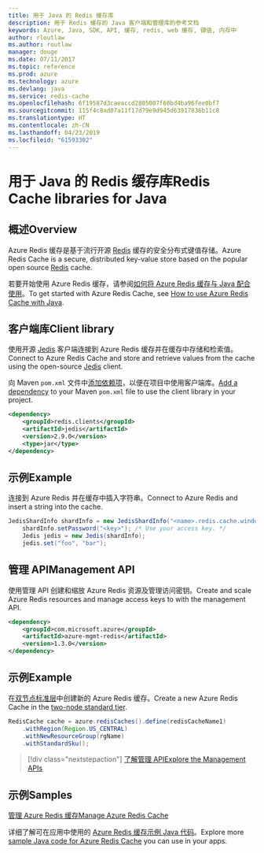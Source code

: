 ```yaml
---
title: 用于 Java 的 Redis 缓存库
description: 用于 Redis 缓存的 Java 客户端和管理库的参考文档
keywords: Azure, Java, SDK, API, 缓存, redis, web 缓存, 键值, 内存中
author: rloutlaw
ms.author: routlaw
manager: douge
ms.date: 07/11/2017
ms.topic: reference
ms.prod: azure
ms.technology: azure
ms.devlang: java
ms.service: redis-cache
ms.openlocfilehash: 6f19587d3caeaccd2805007f60bd4ba96fee0bf7
ms.sourcegitcommit: 115f4c8ad07a11f17d79e9d945d63917836b11c8
ms.translationtype: HT
ms.contentlocale: zh-CN
ms.lasthandoff: 04/23/2019
ms.locfileid: "61593302"
---
```

# <a name="redis-cache-libraries-for-java"></a><span data-ttu-id="48ece-104">用于 Java 的 Redis 缓存库</span><span class="sxs-lookup"><span data-stu-id="48ece-104">Redis Cache libraries for Java</span></span>

## <a name="overview"></a><span data-ttu-id="48ece-105">概述</span><span class="sxs-lookup"><span data-stu-id="48ece-105">Overview</span></span>

<span data-ttu-id="48ece-106">Azure Redis 缓存是基于流行开源 [Redis](https://redis.io/) 缓存的安全分布式键值存储。</span><span class="sxs-lookup"><span data-stu-id="48ece-106">Azure Redis Cache is a secure, distributed key-value store based on the popular open source [Redis](https://redis.io/) cache.</span></span> 

<span data-ttu-id="48ece-107">若要开始使用 Azure Redis 缓存，请参阅[如何将 Azure Redis 缓存与 Java 配合使用](/azure/redis-cache/cache-java-get-started)。</span><span class="sxs-lookup"><span data-stu-id="48ece-107">To get started with Azure Redis Cache, see [How to use Azure Redis Cache with Java](/azure/redis-cache/cache-java-get-started).</span></span>

## <a name="client-library"></a><span data-ttu-id="48ece-108">客户端库</span><span class="sxs-lookup"><span data-stu-id="48ece-108">Client library</span></span>

<span data-ttu-id="48ece-109">使用开源 [Jedis](https://github.com/xetorthio/jedis) 客户端连接到 Azure Redis 缓存并在缓存中存储和检索值。</span><span class="sxs-lookup"><span data-stu-id="48ece-109">Connect to Azure Redis Cache and store and retrieve values from the cache using the open-source [Jedis](https://github.com/xetorthio/jedis) client.</span></span>  

<span data-ttu-id="48ece-110">向 Maven `pom.xml` 文件中[添加依赖项](https://maven.apache.org/guides/getting-started/index.html#How_do_I_use_external_dependencies)，以便在项目中使用客户端库。</span><span class="sxs-lookup"><span data-stu-id="48ece-110">[Add a dependency](https://maven.apache.org/guides/getting-started/index.html#How_do_I_use_external_dependencies) to your Maven `pom.xml` file to use the client library in your project.</span></span>   

```XML
<dependency>
    <groupId>redis.clients</groupId>
    <artifactId>jedis</artifactId>
    <version>2.9.0</version>
    <type>jar</type>
</dependency>
```

## <a name="example"></a><span data-ttu-id="48ece-111">示例</span><span class="sxs-lookup"><span data-stu-id="48ece-111">Example</span></span>

<span data-ttu-id="48ece-112">连接到 Azure Redis 并在缓存中插入字符串。</span><span class="sxs-lookup"><span data-stu-id="48ece-112">Connect to Azure Redis and insert a string into the cache.</span></span>

```java
JedisShardInfo shardInfo = new JedisShardInfo("<name>.redis.cache.windows.net", 6380, useSsl);
    shardInfo.setPassword("<key>"); /* Use your access key. */
    Jedis jedis = new Jedis(shardInfo);
    jedis.set("foo", "bar");
```

## <a name="management-api"></a><span data-ttu-id="48ece-113">管理 API</span><span class="sxs-lookup"><span data-stu-id="48ece-113">Management API</span></span>

<span data-ttu-id="48ece-114">使用管理 API 创建和缩放 Azure Redis 资源及管理访问密钥。</span><span class="sxs-lookup"><span data-stu-id="48ece-114">Create and scale Azure Redis resources and manage access keys to with the management API.</span></span>

```XML
<dependency>
    <groupId>com.microsoft.azure</groupId>
    <artifactId>azure-mgmt-redis</artifactId>
    <version>1.3.0</version>
</dependency>
```

## <a name="example"></a><span data-ttu-id="48ece-115">示例</span><span class="sxs-lookup"><span data-stu-id="48ece-115">Example</span></span>

<span data-ttu-id="48ece-116">在[双节点标准层](https://azure.microsoft.com/services/cache/)中创建新的 Azure Redis 缓存。</span><span class="sxs-lookup"><span data-stu-id="48ece-116">Create a new Azure Redis Cache in the [two-node standard tier](https://azure.microsoft.com/services/cache/).</span></span> 

```java
RedisCache cache = azure.redisCaches().define(redisCacheName1)
    .withRegion(Region.US_CENTRAL)
    .withNewResourceGroup(rgName)
    .withStandardSku();
```

> [!div class="nextstepaction"]
> [<span data-ttu-id="48ece-117">了解管理 API</span><span class="sxs-lookup"><span data-stu-id="48ece-117">Explore the Management APIs</span></span>](/java/api/overview/azure/rediscache/management)

## <a name="samples"></a><span data-ttu-id="48ece-118">示例</span><span class="sxs-lookup"><span data-stu-id="48ece-118">Samples</span></span>

[<span data-ttu-id="48ece-119">管理 Azure Redis 缓存</span><span class="sxs-lookup"><span data-stu-id="48ece-119">Manage Azure Redis Cache</span></span>](https://github.com/Azure-Samples/redis-java-manage-cache)   

<span data-ttu-id="48ece-120">详细了解可在应用中使用的 [Azure Redis 缓存示例 Java 代码](https://azure.microsoft.com/resources/samples/?platform=java&term=redis)。</span><span class="sxs-lookup"><span data-stu-id="48ece-120">Explore more [sample Java code for Azure Redis Cache](https://azure.microsoft.com/resources/samples/?platform=java&term=redis) you can use in your apps.</span></span>
